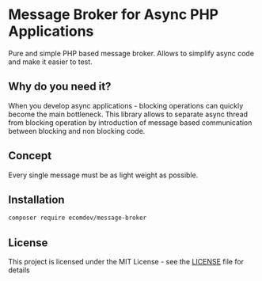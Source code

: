 # Message Broker for Async PHP Applications
Pure and simple PHP based message broker. Allows to simplify async code and make it easier to test. 

## Why do you need it?
When you develop async applications - blocking operations can quickly become the main bottleneck. 
This library allows to separate async thread from blocking operation by introduction of message based
communication between blocking and non blocking code. 

## Concept 
Every single message must be as light weight as possible. 

## Installation
```bash
composer require ecomdev/message-broker
```
## License
This project is licensed under the MIT License - see the [LICENSE](LICENSE) file for details
